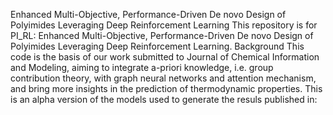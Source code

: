 Enhanced Multi-Objective, Performance-Driven De novo Design of Polyimides Leveraging Deep Reinforcement Learning
This repository is for PI_RL: Enhanced Multi-Objective, Performance-Driven De novo Design of Polyimides Leveraging Deep Reinforcement Learning.
Background
This code is the basis of our work submitted to Journal of Chemical Information and Modeling, aiming to integrate a-priori knowledge, i.e. group contribution theory, with graph neural networks and attention mechanism, and bring more insights in the prediction of thermodynamic properties. This is an alpha version of the models used to generate the resuls published in:

